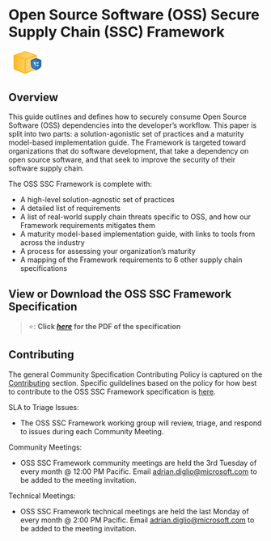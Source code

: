 # Open Source Software (OSS) Secure Supply Chain (SSC) Framework

<img alt="secure package icon" src="images/secure-package-icon.png" width=15%>

## Overview
This guide outlines and defines how to securely consume Open Source Software (OSS) dependencies into the developer’s workflow. This paper is split into two parts: a solution-agonistic set of practices and a maturity model-based implementation guide. The Framework is targeted toward organizations that do software development, that take a dependency on open source software, and that seek to improve the security of their software supply chain. 

The OSS SSC Framework is complete with: 

* A high-level solution-agnostic set of practices 
* A detailed list of requirements 
* A list of real-world supply chain threats specific to OSS, and how our Framework requirements mitigates them 
* A maturity model-based implementation guide, with links to tools from across the industry 
* A process for assessing your organization’s maturity 
* A mapping of the Framework requirements to 6 other supply chain specifications 

## View or Download the OSS SSC Framework Specification

> ⭐: **Click
> _[here](https://github.com/microsoft/oss-ssc-framework/blob/main/specification/Open_Source_Software_(OSS)_Secure_Supply_Chain_(SSC)_Framework.pdf)_ for the PDF of the specification**

## Contributing

The general Community Specification Contributing Policy is captured on the [Contributing](Contributing.md) section. Specific guildelines based on the policy for how best to contribute to the OSS SSC Framework specification is [here](https://github.com/microsoft/oss-ssc-framework/blob/main/specification/specification-README.md).

SLA to Triage Issues:
- The OSS SSC Framework working group will review, triage, and respond to issues during each Community Meeting.

Community Meetings:
- OSS SSC Framework community meetings are held the 3rd Tuesday of every month @ 12:00 PM Pacific. Email adrian.diglio@microsoft.com to be added to the meeting invitation.

Technical Meetings:
- OSS SSC Framework technical meetings are held the last Monday of every month @ 2:00 PM Pacific. Email adrian.diglio@microsoft.com to be added to the meeting invitation.
